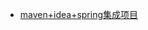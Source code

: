* [maven+idea+spring集成项目](https://github.com/stevenli91748/DEMO/blob/master/maven%2Bidea%2Bspring集成项目/README.md)
